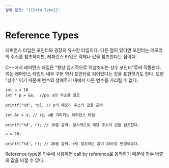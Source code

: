 ```yaml
---
상위 링크: "[[Data Type]]"
---
```

# Reference Types

레퍼런스 타입은 포인터와 굉장히 유사한 타입이다. 다른 점이 있다면 포인터는 메모리의 주소를 참조하지만, 레퍼런스 타입은 객체나 값을 참조한다는 점이다.

C++에서 레퍼런스 타입은 "항상 암시적으로 역참조되는 상수 포인터"로써 작동한다. 이는 레퍼런스 타입의 내부 구현 역시 포인터로 되어있다는 것을 표현하기도 한다. 또한 "상수" 이기 때문에 변수의 생애주기 내에서 다른 변수를 가리킬 수 없다.

```
int a = 10
int * p = &a;  //p는 a의 주소를 참조

printf("%d", *p); // p의 메모리 주소의 값을 출력

int &r = a; // r는 a를 가리키는 레퍼런스 타입

printf("%d", r); // 10을 출력. 암시적으로 해당 주소의 값을 참조한다.

a = 20;

printf("%d", r); // 20을 출력. r이 참조하는 값이 20으로 변경되었다.
```

Reference type을 인수에 사용하면 call by reference로 동작하기 때문에 함수 바깥의 값을 바꿀 수 있다. 